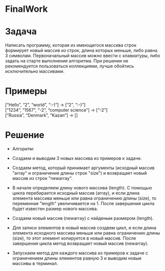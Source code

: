 # FinalWork      

# Задача      

Написать программу, которая из имеющегося массива строк формирует новый массив из строк, длина которых меньше, либо равна 3 символам. Первоначальный массив можно ввести с клавиатуры, либо задать на старте выполнения алгоритма. При решении не рекомендуется пользоваться коллекциями, лучше обойтись исключительно массивами.
   
# Примеры     

[“Hello”, “2”, “world”, “:-)”] → [“2”, “:-)”]  
[“1234”, “1567”, “-2”, “computer science”] → [“-2”]   
[“Russia”, “Denmark”, “Kazan”] → []    
    
# Решение      
   
* Алгоритм: 

* Создаем и выводим 3 новых массива из примеров к задаче.

* Создаем метод, который принимает аргументы (исходный массив "array" и  ограничение длины строк "size") и возвращает новый массив из строк "newarray". 

* В начале определяем длину нового массива (length). С помощью цикла перебирается исходный массив (array), и если длина элемента массива меньше или равна ограничению длины (size), то переменная "length" увеличивается на 1. После завершения цикла будет известен размер нового массива.    

* Создаем новый массив (newarray) с найденым размером (length).   

* Для записи элементов в новый массив создвем цикл, и если длина элемента исходного массива меньше или равна ограничению длины (size), то этот элемент копируется в новый массив. После завершения цикла метод возвращает новый массив (newarray).   
   
* Запускаем метод для каждого массива из примеров к задаче с ограничением длины элементов равную 3 и выводим новые массивы в терминал.  
